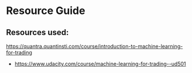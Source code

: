 # Resource Guide

Resources used:
- 
https://quantra.quantinsti.com/course/introduction-to-machine-learning-for-trading
- https://www.udacity.com/course/machine-learning-for-trading--ud501


